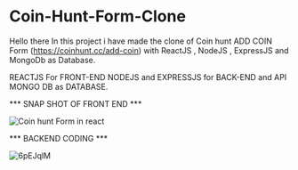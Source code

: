 # Coin-Hunt-Form-Clone
Hello there
In this project i have made the clone of Coin hunt ADD COIN Form (https://coinhunt.cc/add-coin)  with ReactJS , NodeJS , ExpressJS and MongoDb as Database.

REACTJS For FRONT-END
NODEJS and EXPRESSJS for BACK-END and API
MONGO DB as DATABASE.

*** SNAP SHOT OF FRONT END ***




![Coin hunt Form in react](https://user-images.githubusercontent.com/60542944/150642281-d882136a-aa0c-40d8-9035-ba9b53ebcca8.jpeg)



***   BACKEND CODING   ***


![6pEJqlM](https://user-images.githubusercontent.com/60542944/150642785-b6ba45f5-eba8-4937-87db-25b1b8874f20.gif)





